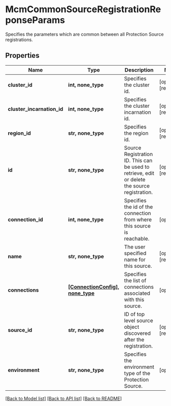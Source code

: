 # McmCommonSourceRegistrationReponseParams

Specifies the parameters which are common between all Protection Source registrations.

## Properties
Name | Type | Description | Notes
------------ | ------------- | ------------- | -------------
**cluster_id** | **int, none_type** | Specifies the cluster id. | [optional] [readonly] 
**cluster_incarnation_id** | **int, none_type** | Specifies the cluster incarnation id. | [optional] [readonly] 
**region_id** | **str, none_type** | Specifies the region id. | [optional] [readonly] 
**id** | **str, none_type** | Source Registration ID. This can be used to retrieve, edit or delete the source registration. | [optional] [readonly] 
**connection_id** | **int, none_type** | Specifies the id of the connection from where this source is reachable. | [optional] 
**name** | **str, none_type** | The user specified name for this source. | [optional] [readonly] 
**connections** | [**[ConnectionConfig], none_type**](ConnectionConfig.md) | Specifies the list of connections associated with this source. | [optional] 
**source_id** | **str, none_type** | ID of top level source object discovered after the registration. | [optional] [readonly] 
**environment** | **str, none_type** | Specifies the environment type of the Protection Source. | [optional] 

[[Back to Model list]](../README.md#documentation-for-models) [[Back to API list]](../README.md#documentation-for-api-endpoints) [[Back to README]](../README.md)


